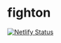 # fighton

[![Netlify Status](https://api.netlify.com/api/v1/badges/a881b158-be28-42cc-8102-5a34120a5a6f/deploy-status)](https://app.netlify.com/sites/fighton/deploys)
